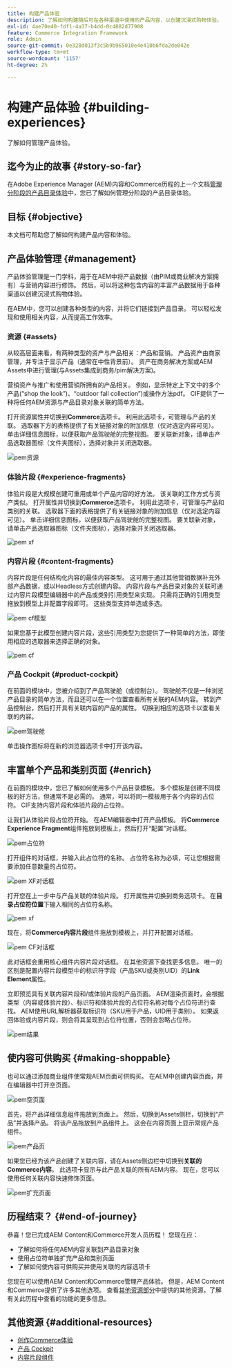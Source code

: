 ```yaml
---
title: 构建产品体验
description: 了解如何构建随后可在各种渠道中使用的产品内容，以创建沉浸式购物体验。
exl-id: 4ae70e40-fdf1-4a37-b4dd-0c4882d77908
feature: Commerce Integration Framework
role: Admin
source-git-commit: 0e328d013f3c5b9b965010e4e410b6fda2de042e
workflow-type: tm+mt
source-wordcount: '1157'
ht-degree: 2%

---
```


# 构建产品体验 {#building-experiences}

了解如何管理产品体验。

## 迄今为止的故事 {#story-so-far}

在Adobe Experience Manager (AEM)内容和Commerce历程的上一个文档[管理分阶段的产品目录体验](staged-catalog.md)中，您已了解如何管理分阶段的产品目录体验。

## 目标 {#objective}

本文档可帮助您了解如何构建产品内容和体验。

## 产品体验管理 {#management}

产品体验管理是一门学科，用于在AEM中将产品数据（由PIM或商业解决方案拥有）与营销内容进行修饰。 然后，可以将这种包含内容的丰富产品数据用于各种渠道以创建沉浸式购物体验。

在AEM中，您可以创建各种类型的内容，并将它们链接到产品目录。 可以轻松发现和使用相关内容，从而提高工作效率。

### 资源 {#assets}

从较高层面来看，有两种类型的资产与产品相关：产品和营销。 产品资产由商家管理，并专注于显示产品（通常在中性背景前）。 资产在商务解决方案或AEM Assets中进行管理(与Assets集成到商务/pim解决方案)。

营销资产与推广和使用营销所拥有的产品相关。 例如，显示特定上下文中的多个产品(“shop the look”)、“outdoor fall collection”)或操作方法pdf。 CIF提供了一种将任何AEM资源与产品目录对象关联的简单方法。

打开资源属性并切换到&#x200B;**Commerce**&#x200B;选项卡。 利用此选项卡，可管理与产品的关联。 选取器下方的表格提供了有关链接对象的附加信息（仅对选定内容可见）。 单击详细信息图标，以便获取产品驾驶舱的完整视图。 要关联新对象，请单击产品选取器图标（文件夹图标），选择对象并关闭选取器。

![pem资源](assets/pem-assets.png)

### 体验片段 {#experience-fragments}

体验片段是大规模创建可重用或单个产品内容的好方法。 该关联的工作方式与资产类似。 打开属性并切换到&#x200B;**Commerce**&#x200B;选项卡。 利用此选项卡，可管理与产品和类别的关联。 选取器下面的表格提供了有关链接对象的附加信息（仅对选定内容可见）。 单击详细信息图标，以便获取产品驾驶舱的完整视图。 要关联新对象，请单击产品选取器图标（文件夹图标），选择对象并关闭选取器。

![pem xf](assets/pem-xf.png)

### 内容片段 {#content-fragments}

内容片段是任何结构化内容的最佳内容类型。 这可用于通过其他营销数据补充外部产品数据，或以Headless方式创建内容。 内容片段与产品目录对象的关联可通过内容片段模型编辑器中的产品或类别引用类型来实现。 只需将正确的引用类型拖放到模型上并配置字段即可。 这些类型支持单选或多选。

![pem cf模型](assets/pem-cf-model.png)

如果您基于此模型创建内容片段，这些引用类型为您提供了一种简单的方法，即使用相应的选取器来选择正确的对象。

![pem cf](assets/pem-cf.png)

### 产品 Cockpit {#product-cockpit}

在前面的模块中，您被介绍到了产品驾驶舱（或控制台）。 驾驶舱不仅是一种浏览产品目录的简单方法，而且还可以在一个位置查看所有关联的AEM内容。 转到产品控制台，然后打开具有关联内容的产品的属性。 切换到相应的选项卡以查看关联的内容。

![pem驾驶舱](assets/pem-cockpit.png)

单击操作图标将在新的浏览器选项卡中打开该内容。

## 丰富单个产品和类别页面 {#enrich}

在前面的模块中，您已了解如何使用多个产品目录模板。 多个模板是创建不同模板的好方法，但通常不是必需的。 通常，可以将同一模板用于各个内容的占位符。 CIF支持内容片段和体验片段的占位符。

让我们从体验片段占位符开始。 在AEM编辑器中打开产品模板。 将&#x200B;**Commerce Experience Fragment**&#x200B;组件拖放到模板上，然后打开“配置”对话框。

![pem占位符](assets/pem-placeholder.png)

打开组件的对话框，并输入此占位符的名称。 占位符名称为必填，可让您根据需要添加任意数量的占位符。

![pem XF对话框](assets/pem-dialog-xf.png)

打开您在上一步中与产品关联的体验片段。 打开属性并切换到商务选项卡。 在&#x200B;**目录占位符位置**&#x200B;下输入相同的占位符名称。

![pem xf](assets/pem-xf.png)

现在，将&#x200B;**Commerce内容片段**&#x200B;组件拖放到模板上，并打开配置对话框。

![pem CF对话框](assets/pem-dialog-cf.png)

此对话框会重用核心组件内容片段对话框。 在其他资源下查找更多信息。 唯一的区别是配置内容片段模型中的标识符字段（产品SKU或类别UID）的&#x200B;**Link Element**&#x200B;属性。

立即预览具有关联内容片段和/或体验片段的产品页面。 AEM渲染页面时，会根据类型（内容或体验片段）、标识符和体验片段的占位符名称对每个占位符进行查找。 AEM使用URL解析器获取标识符（SKU用于产品，UID用于类别）。 如果返回体验或内容片段，则会将其呈现到占位符位置，否则会忽略占位符。

![pem结果](assets/pem-result.png)

## 使内容可供购买 {#making-shoppable}

也可以通过添加商业组件使常规AEM页面可供购买。 在AEM中创建内容页面，并在编辑器中打开空页面。

![pem空页面](assets/pem-page-empty.png)

首先，将产品详细信息组件拖放到页面上。 然后，切换到Assets侧栏，切换到“产品”并选择产品。 将该产品拖放到产品组件上。 这会在内容页面上显示常规产品组件。

![pem产品页](assets/pem-page-product.png)

如果您已经为该产品创建了关联内容，请在Assets侧边栏中切换到&#x200B;**关联的Commerce内容**。 此选项卡显示与此产品关联的所有AEM内容。 现在，您可以使用任何关联内容快速修饰页面。

![pem扩充页面](assets/pem-page-enriched.png)

## 历程结束？ {#end-of-journey}

恭喜！您已完成AEM Content和Commerce开发人员历程！ 您现在应：

* 了解如何将任何AEM内容关联到产品目录对象
* 使用占位符单独扩充产品和类别页面
* 了解如何使内容可供购买并使用关联的内容选项卡

您现在可以使用AEM Content和Commerce管理产品体验。 但是，AEM Content和Commerce提供了许多其他选项。 查看[其他资源部分](#additional-resources)中提供的其他资源，了解有关此历程中查看的功能的更多信息。

## 其他资源 {#additional-resources}

* [创作Commerce体验](/help/commerce-cloud/authoring/authoring-commerce-experiences.md)
* [产品 Cockpit](/help/commerce-cloud/authoring/product-cockpit.md)
* [内容片段组件](https://experienceleague.adobe.com/docs/experience-manager-core-components/using/wcm-components/content-fragment-component.html?lang=zh-Hans)
